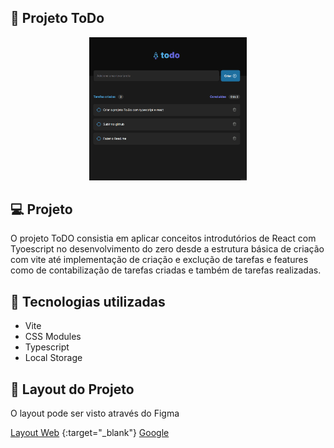 ## 📝 Projeto ToDo

<div align="center">
<img alt="Capa do projeto" src="public/todo.gif" width="50%">
</div>

## 💻 Projeto
O projeto ToDO consistia em aplicar conceitos introdutórios de React com Tyoescript no desenvolvimento do zero desde a estrutura básica de criação com vite até 
implementação de criação e exclução de tarefas e features como de contabilização de tarefas criadas e também de tarefas realizadas.

## 🚀 Tecnologias utilizadas

<ul>
  <li>Vite</li>
  <li>CSS Modules</li>
  <li>Typescript</li>
  <li>Local Storage</li>
</ul>

## 🔖 Layout do Projeto

O layout pode ser visto através do Figma

[Layout Web](https://www.figma.com/file/0n0zDN7zbzhRbaEO74Xesx/ToDo-List/duplicate) {:target="_blank"}
<a href="https://google.com" target="_blank">Google</a>
